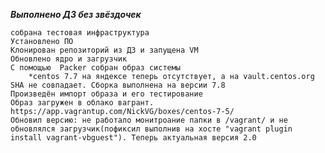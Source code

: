 ***Выполнено ДЗ без звёздочек***

	собрана тестовая инфраструктура
	Установлено ПО
	Клонирован репозиторий из ДЗ и запущена VM
	Обновлено ядро и загрузчик
	С помощью  Packer собран образ системы
		*centos 7.7 на яндексе теперь отсутствует, а на vault.centos.org SHA не совпадает. Сборка выполнена на версии 7.8
	Произведён импорт образа и его тестирование
	Образ загружен в облако вагрант. https://app.vagrantup.com/NickVG/boxes/centos-7-5/
	Обновил версию: не работало монитроание папки в /vagrant/ и не обновлялся загрузчик(пофиксил выполнив на хосте "vagrant plugin install vagrant-vbguest"). Теперь актуальная версия 2.0
	
	
